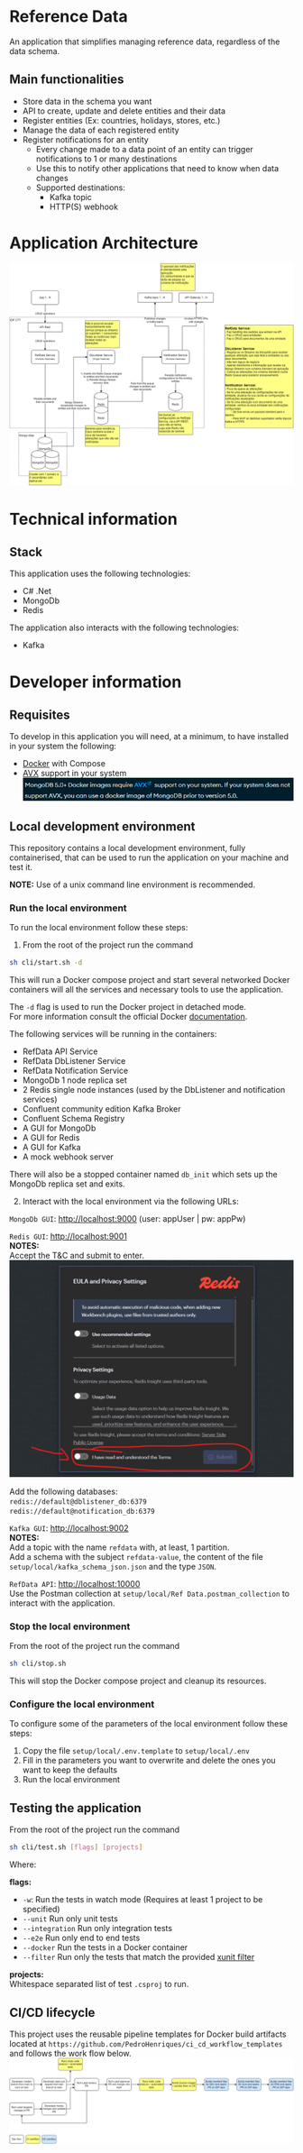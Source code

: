 # Reference Data
An application that simplifies managing reference data, regardless of the data schema.

## Main functionalities
- Store data in the schema you want
- API to create, update and delete entities and their data
- Register entities (Ex: countries, holidays, stores, etc.)
- Manage the data of each registered entity
- Register notifications for an entity
  - Every change made to a data point of an entity can trigger notifications to 1 or many destinations
  - Use this to notify other applications that need to know when data changes
  - Supported destinations:
    - Kafka topic
    - HTTP(S) webhook

# Application Architecture
![alt text](documentation/app_arch.png)

# Technical information
## Stack
This application uses the following technologies:
- C# .Net
- MongoDb
- Redis

The application also interacts with the following technologies:
- Kafka

# Developer information
## Requisites
To develop in this application you will need, at a minimum, to have installed in your system the following:
- [Docker](https://docs.docker.com/manuals/) with Compose
- [AVX](https://en.wikipedia.org/wiki/Advanced_Vector_Extensions) support in your system ![alt text](documentation/mongodb_avx.png)

## Local development environment
This repository contains a local development environment, fully containerised, that can be used to run the application on your machine and test it.

**NOTE:** Use of a unix command line environment is recommended.

### Run the local environment
To run the local environment follow these steps:

1. From the root of the project run the command
```sh
sh cli/start.sh -d
```
This will run a Docker compose project and start several networked Docker containers will all the services and necessary tools to use the application.

The `-d` flag is used to run the Docker project in detached mode.<br>
For more information consult the official Docker [documentation](https://docs.docker.com/reference/cli/docker/compose/up/).

The following services will be running in the containers:
- RefData API Service
- RefData DbListener Service
- RefData Notification Service
- MongoDb 1 node replica set
- 2 Redis single node instances (used by the DbListener and notification services)
- Confluent community edition Kafka Broker
- Confluent Schema Registry
- A GUI for MongoDb
- A GUI for Redis
- A GUI for Kafka
- A mock webhook server

There will also be a stopped container named `db_init` which sets up the MongoDb replica set and exits.

2. Interact with the local environment via the following URLs:

`MongoDb GUI`: [http://localhost:9000](http://localhost:9000) (user: appUser | pw: appPw)

`Redis GUI`: [http://localhost:9001](http://localhost:9001)<br>
**NOTES:**<br>
Accept the T&C and submit to enter.
![alt text](documentation/redis_tec.png)

Add the following databases:<br>
`redis://default@dblistener_db:6379`<br>
`redis://default@notification_db:6379`

`Kafka GUI`: [http://localhost:9002](http://localhost:9002)<br>
**NOTES:**<br>
Add a topic with the name `refdata` with, at least, 1 partition.<br>
Add a schema with the subject `refdata-value`, the content of the file `setup/local/kafka_schema_json.json` and the type `JSON`.

`RefData API`: [http://localhost:10000](http://localhost:10000)<br>
Use the Postman collection at `setup/local/Ref Data.postman_collection` to interact with the application.

### Stop the local environment
From the root of the project run the command
```sh
sh cli/stop.sh
```
This will stop the Docker compose project and cleanup its resources.

### Configure the local environment
To configure some of the parameters of the local environment follow these steps:

1. Copy the file `setup/local/.env.template` to `setup/local/.env`
2. Fill in the parameters you want to overwrite and delete the ones you want to keep the defaults
3. Run the local environment

## Testing the application
From the root of the project run the command
```sh
sh cli/test.sh [flags] [projects]
```
Where:

**flags:**
- `-w`: Run the tests in watch mode (Requires at least 1 project to be specified)
- `--unit` Run only unit tests
- `--integration` Run only integration tests
- `--e2e` Run only end to end tests
- `--docker` Run the tests in a Docker container
- `--filter` Run only the tests that match the provided [xunit filter](https://learn.microsoft.com/en-us/dotnet/core/testing/selective-unit-tests?pivots=xunit)

**projects:**<br>
Whitespace separated list of test `.csproj` to run.

## CI/CD lifecycle
This project uses the reusable pipeline templates for Docker build artifacts located at `https://github.com/PedroHenriques/ci_cd_workflow_templates` and follows the work flow below.
![alt text](documentation/ci_cd_tbd_workflow.drawio.png)